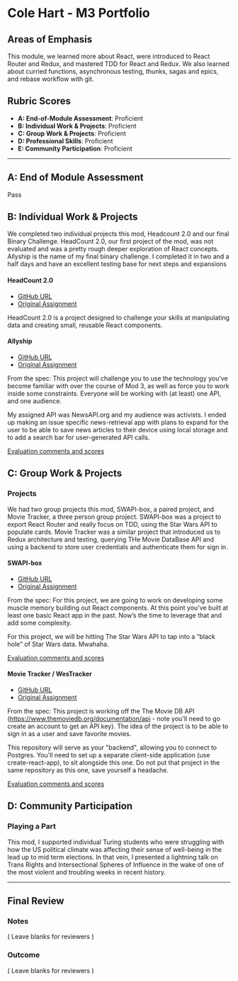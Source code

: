 # Cole Hart - M3 Portfolio

## Areas of Emphasis

This module, we learned more about React, were introduced to React Router and Redux, and mastered TDD for React and Redux. We also learned about curried functions, asynchronous testing, thunks, sagas and epics, and rebase workflow with git.

## Rubric Scores

* **A: End-of-Module Assessment**: Proficient
* **B: Individual Work & Projects**: Proficient
* **C: Group Work & Projects**: Proficient
* **D: Professional Skills**: Proficient
* **E: Community Participation**: Proficient

-----------------------

## A: End of Module Assessment

Pass

## B: Individual Work & Projects

We completed two individual projects this mod, Headcount 2.0 and our final Binary Challenge. HeadCount 2.0, our first project of the mod, was not evaluated and was a pretty rough deeper exploration of React concepts. Allyship is the name of my final binary challenge. I completed it in two and a half days and have an excellent testing base for next steps and expansions

#### HeadCount 2.0

* [GitHub URL](https://github.com/colehart/headcount2.0)
* [Original Assignment](https://github.com/turingschool-examples/headcount2.0)

HeadCount 2.0 is a project designed to challenge your skills at manipulating data and creating small, reusable React components.

#### Allyship

* [GitHub URL](https://github.com/colehart/allyship)
* [Original Assignment](http://frontend.turing.io/projects/binary-challenge.html)

From the spec: This project will challenge you to use the technology you’ve become familiar with over the course of Mod 3, as well as force you to work inside some constraints. Everyone will be working with (at least) one API, and one audience.

My assigned API was NewsAPI.org and my audience was activists. I ended up making an issue specific news-retrieval app with plans to expand for the user to be able to save news articles to their device using local storage and to add a search bar for user-generated API calls.

[Evaluation comments and scores](https://github.com/turingschool/front-end-submissions-public/blob/master/1806/mod-3/binary-challenge/cole/scores.md)

## C: Group Work & Projects

### Projects

We had two group projects this mod, SWAPI-box, a paired project, and Movie Tracker, a three person group project. SWAPI-box was a project to export React Router and really focus on TDD, using the Star Wars API to populate cards. Movie Tracker was a similar project that introduced us to Redux architecture and testing, querying THe Movie DataBase API and using a backend to store user credentials and authenticate them for sign in.

#### SWAPI-box

* [GitHub URL](https://github.com/colehart/swapibox)
* [Original Assignment](http://frontend.turing.io/projects/swapi-box.html)

From the spec: For this project, we are going to work on developing some muscle memory building out React components. At this point you’ve built at least one basic React app in the past. Now’s the time to leverage that and add some complexity.

For this project, we will be hitting The Star Wars API to tap into a “black hole” of Star Wars data. Mwahaha.

[Evaluation comments and scores](https://github.com/turingschool/front-end-submissions-public/blob/master/1806/mod-3/swapi/cole-jessica/scores.md)

#### Movie Tracker / WesTracker

* [GitHub URL](https://github.com/colehart/movie-tracker-frontend)
* [Original Assignment](https://github.com/turingschool-examples/movie-tracker)

From the spec: This project is working off the The Movie DB API (https://www.themoviedb.org/documentation/api - note you'll need to go create an account to get an API key). The idea of the project is to be able to sign in as a user and save favorite movies.

This repository will serve as your "backend", allowing you to connect to Postgres. You'll need to set up a separate client-side application (use create-react-app), to sit alongside this one. Do not put that project in the same repository as this one, save yourself a headache.

[Evaluation comments and scores](https://github.com/turingschool/front-end-submissions-public/blob/master/1806/mod-3/movie-tracker/freddie-cole-casey/scores.md)

## D: Community Participation

### Playing a Part

This mod, I supported individual Turing students who were struggling with how the US political climate was affecting their sense of well-being in the lead up to mid term elections. In that vein, I presented a lightning talk on Trans Rights and Intersectional Spheres of Influence in the wake of one of the most violent and troubling weeks in recent history.

------------------

## Final Review

### Notes

( Leave blanks for reviewers )

### Outcome

( Leave blanks for reviewers )
